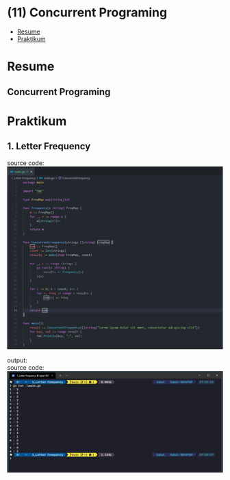 # (11) Concurrent Programing

- [Resume](#resume)
- [Praktikum](#praktikum)

# Resume
## Concurrent Programing

# Praktikum
## 1. Letter Frequency

source code:  
![Source code](./screenshots/1_letter_freq_code.jpg)

output:  
source code:  
![Hasil](./screenshots/1_letter_freq_hasil.jpg)
